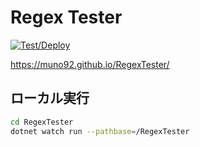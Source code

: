 # Regex Tester

[![Test/Deploy](https://github.com/n-oga/RegexTester/actions/workflows/test_deploy.yml/badge.svg)](https://github.com/n-oga/RegexTester/actions/workflows/test_deploy.yml)

https://muno92.github.io/RegexTester/

## ローカル実行

```bash
cd RegexTester
dotnet watch run --pathbase=/RegexTester
```
